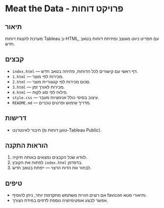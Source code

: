 # Meat the Data - פרויקט דוחות

## תיאור
מערכת להצגת דוחות Tableau ב-HTML, עם תפריט ניווט מעוצב ופתיחת דוחות בטאב חדש.

## קבצים

- `index.html` — דף ראשי עם קישורים לכל הדוחות, פתיחה בטאב חדש.
- `1.html` — מכירות לפי מוצר.
- `2.html` — סכום מכירות לפי קטגוריית מוצר.
- `3.html` — מכירות לאורך זמן.
- `4.html` — פילוח לפי סוג לקוח.
- `style.css` — עיצוב בסיסי כולל אנימציות מעבר.
- `README.md` — מדריך שימוש ופרטים טכניים.

## דרישות
- חיבור לאינטרנט (טוען דוחות מ-Tableau Public).

## הוראות התקנה
1. לוודא שכל הקבצים נמצאים באותה תיקיה.
2. לפתוח את הקובץ `index.html` בדפדפן.
3. לבחור את הדוח הרצוי — ייפתח בטאב חדש.

## טיפים
- אם רוצים חוויית משתמש מתקדמת יותר, ניתן להוסיף favicon ותיאורי מטא.
- אפשר לבצע אופטימיזציה נוספת לדפים במידת הצורך.
